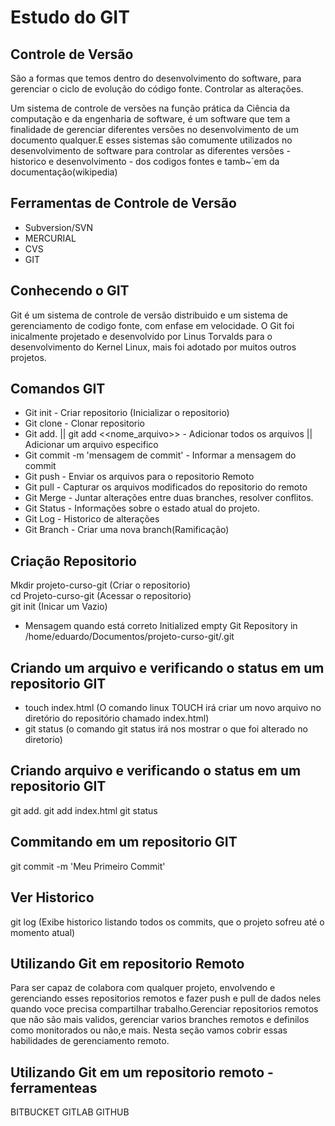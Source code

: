 
# Estudo do GIT

## Controle de Versão 

São a formas que temos dentro do desenvolvimento do software, para gerenciar o ciclo de evolução do código fonte. Controlar as alterações.

Um sistema de controle de versões na função prática da Ciência da computação e da engenharia de software, é um software que tem a finalidade de gerenciar diferentes versões no desenvolvimento de um documento qualquer.E esses sistemas são comumente utilizados no desenvolvimento de software para controlar as diferentes versões - historico e desenvolvimento - dos codigos fontes e tamb~´em da documentação(wikipedia)

## Ferramentas de Controle de Versão 
 - Subversion/SVN
 - MERCURIAL
 - CVS
 - GIT
 
 ## Conhecendo o GIT
 Git é um sistema de controle de versão distribuido e um sistema de gerenciamento de codigo fonte, com enfase em velocidade. O Git foi inicalmente projetado e desenvolvido por Linus Torvalds  para o desenvolvimento do Kernel Linux, mais foi adotado por muitos outros projetos.
 
 
 ## Comandos GIT
 
 - Git init                             -  Criar repositorio (Inicializar o repositorio)
 - Git clone                            - Clonar repositorio
 - Git add. || git add <<nome_arquivo>> - Adicionar todos os arquivos || Adicionar um arquivo especifico
 - Git commit -m 'mensagem de commit'   - Informar a mensagem do commit 
 - Git push                             - Enviar os arquivos para o repositorio Remoto 
 - Git pull                             - Capturar os arquivos modificados do repositorio do remoto
 - Git Merge                            - Juntar alterações entre duas branches, resolver conflitos.
 - Git Status                           - Informações sobre o estado atual do projeto.
 - Git Log                              - Historico de alterações
 - Git Branch                           - Criar uma nova branch(Ramificação)
 
 ## Criação Repositorio 

 Mkdir projeto-curso-git (Criar o repositorio) </br>
 cd Projeto-curso-git (Acessar o repositorio)  </br>
 git init (Inicar um Vazio)                    </br>
 
 - Mensagem quando está correto 
 Initialized empty Git Repository in /home/eduardo/Documentos/projeto-curso-git/.git
 
 ## Criando um arquivo e verificando o status em um repositorio GIT
 
 - touch index.html (O comando linux TOUCH irá criar um novo arquivo no diretório do repositório chamado index.html)
 - git status (o comando git status irá nos mostrar o que foi alterado no diretorio)
 
 ## Criando arquivo e verificando o status em um repositorio GIT
 
 git add.
 git add index.html
 git status
 
 ## Commitando em um repositorio GIT
 
 git commit -m 'Meu Primeiro Commit'
 
 ## Ver Historico
 
 git log (Exibe historico listando todos os commits, que o projeto sofreu até o momento atual)
 
 ## Utilizando Git em repositorio Remoto
 
 Para ser capaz de colabora com qualquer  projeto, envolvendo e gerenciando esses repositorios remotos e fazer push e pull de dados neles quando voce precisa compartilhar trabalho.Gerenciar repositorios remotos que não são mais validos, gerenciar varios branches remotos e definilos como monitorados ou não,e mais. Nesta seção vamos cobrir essas habilidades de gerenciamento remoto.
 
 
 ## Utilizando Git em um repositorio remoto -ferramenteas
 
 BITBUCKET
 GITLAB
 GITHUB
 
 
 

